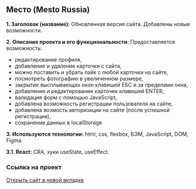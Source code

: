 ## Место (Mesto Russia)

**1. Заголовок (название):** Обновленная версия сайта. Добавлены новые возможности.

**2. Описание проекта и его функциональности:** 
Предоставляется возможность: 
- редактирование профиля, 
- добавление и удаление карточки с сайта, 
- можно поставить и убрать лайк с любой карточки на сайте, 
- посмотреть фотографию в увеличенном размере,
- закрытие высплывающих окон клавишей ESC и за пределами окна,
- добавление и редактирование карточек клавишей ENTER,
- валидация форм с помощью JavaScript,
- добавлена возможность регистрации пользователя на сайте,
- добавлена возмость авторизации на сайте (после успешной регистрации),
- сохранение данных в localStorage

**3. Используются технологии:** html, css, flexbox, БЭМ, JavaScript, DOM, Figma.

**3.1. React:** CRA, хуки useState, useEffect.

### Ссылка на проект
<a href="https://arkadiygalystov.github.io/react-mesto-auth/index.html" target="_blank">Открыть сайт в новой вкладке</a>
